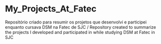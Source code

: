 # My_Projects_At_Fatec
Repositório criado para resumir os projetos que desenvolvi e participei enquanto cursava DSM na Fatec de SJC / Repository created to summarize the projects I developed and participated in while studying DSM at Fatec in SJC
